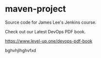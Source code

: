 # maven-project
Source code for James Lee's Jenkins course.

Check out our Latest DevOps PDF book.

https://www.level-up.one/devops-pdf-book

bghvhjlhghvfxd
